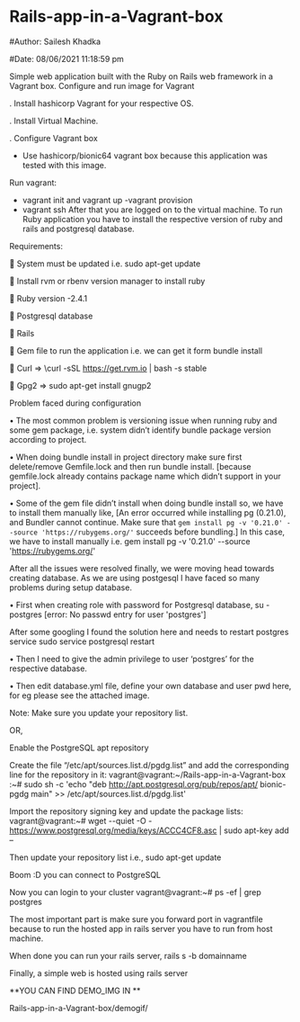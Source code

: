 # Rails-app-in-a-Vagrant-box

#Author: Sailesh Khadka

#Date: 08/06/2021 11:18:59 pm 

Simple web application built with the Ruby on Rails web framework in a Vagrant box.
Configure and run image for Vagrant

.	Install hashicorp Vagrant for your respective OS.

.	Install Virtual Machine.

.	Configure Vagrant box
- Use hashicorp/bionic64 vagrant box because this application was tested with this image.


Run vagrant:
- vagrant init and vagrant up
-vagrant provision
- vagrant ssh
After that you are logged on to the virtual machine.
To run Ruby application you have to install the respective version of ruby and rails and postgresql database.

Requirements:

	System must be updated i.e. sudo apt-get update

	Install rvm or rbenv version manager to install ruby

	Ruby version -2.4.1

	Postgresql database

	Rails

	Gem file to run the application i.e. we can get it form bundle install

	Curl  => \curl -sSL https://get.rvm.io | bash -s stable

	Gpg2  =>  sudo apt-get install gnugp2

Problem faced during configuration

•	The most common problem is versioning issue when running ruby and some gem package, i.e. system didn’t identify bundle package version according to project.

•	When doing bundle install in project directory make sure first delete/remove Gemfile.lock and then run bundle install. [because gemfile.lock already contains package name which didn’t support in your project].

•	Some of the gem file didn’t install when doing bundle install  so, we have to install them manually like,
[An error occurred while installing pg (0.21.0), and Bundler cannot continue.
Make sure that `gem install pg -v '0.21.0' --source 'https://rubygems.org/'` succeeds before bundling.] In this case, we have to install manually i.e. gem install pg -v '0.21.0' --source 'https://rubygems.org/'

After all the issues were resolved finally, we were moving head towards creating database. 
As we are using postgesql I have faced so many problems during setup database.

•	First when creating role with password for Postgresql database,
su - postgres
[error: No passwd entry for user 'postgres']

After some googling I found the solution here and needs to restart postgres service sudo service postgresql restart

•	Then I need to give the admin privilege to user ‘postgres’ for the respective database.

•	Then edit database.yml file, define your own database and user pwd here, for eg please see the attached image.
 
Note: Make sure you update your repository list. 

OR, 

Enable the PostgreSQL apt repository

Create the file “/etc/apt/sources.list.d/pgdg.list” and add the corresponding line for the repository in it:
vagrant@vagrant:~/Rails-app-in-a-Vagrant-box :~# sudo sh -c 'echo "deb http://apt.postgresql.org/pub/repos/apt/ bionic-pgdg main" >> /etc/apt/sources.list.d/pgdg.list'

Import the repository signing key and update the package lists:
vagrant@vagrant:~# wget --quiet -O - https://www.postgresql.org/media/keys/ACCC4CF8.asc | sudo apt-key add – 

Then update your repository list i.e., 
sudo apt-get update

Boom :D you can connect to PostgreSQL

Now you can login to your cluster 
vagrant@vagrant:~# ps -ef | grep postgres


The most important part is make sure you forward port in vagrantfile because to run the hosted app in rails server you have to run from host machine.

 
When done you can run your rails server, 
rails s -b domainname
 

Finally, a simple web is hosted using rails server 

**YOU CAN FIND DEMO_IMG IN **

Rails-app-in-a-Vagrant-box/demogif/


